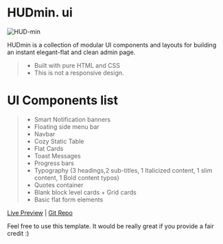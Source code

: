 # HUDmin. ui

![HUD-min](https://i.imgur.com/GCDU6DG.jpg)

HUDmin is a collection of modular UI components and layouts for building an instant elegant-flat and clean admin page. 

  > - Built with pure HTML and CSS
  > - This is not a responsive design.

# UI Components list

> - Smart Notification banners
> - Floating side menu bar
> - Navbar
> - Cozy Static Table
> - Flat Cards
> - Toast Messages
> - Progress bars
> - Typography (3 headings,2 sub-titles, 1 Italicized content, 1 slim content, 1 Bold content typos)
> - Quotes container
> - Blank block level cards + Grid cards
> - Basic flat form elements


[Live Preview](https://levelupvr.herokuapp.com/)  |  [Git Repo](https://github.com/RaghavVenkat/min-ui)

Feel free to use this template. It would be really great if you provide a fair credit :)
